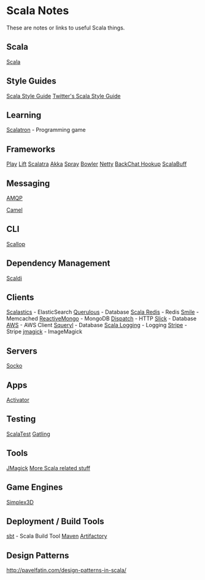 # Scala Notes

These are notes or links to useful Scala things.

## Scala

[Scala](http://www.scala-lang.org)

## Style Guides

[Scala Style Guide](http://docs.scala-lang.org/style/)
[Twitter's Scala Style Guide](http://twitter.github.io/effectivescala/)

## Learning

[Scalatron](https://github.com/scalatron/scalatron) - Programming game

## Frameworks

[Play](http://www.playframework.com)
[Lift](http://liftweb.net)
[Scalatra](http://www.scalatra.org)
[Akka](http://akka.io)
[Spray](http://spray.io)
[Bowler](http://bowlerframework.org)
[Netty](http://netty.io)
[BackChat Hookup](https://github.com/backchatio/hookup)
[ScalaBuff](https://github.com/SandroGrzicic/ScalaBuff)

## Messaging

[AMQP](http://www.javacodegeeks.com/2012/04/connect-to-rabbitmq-amqp-using-scala.html)

[Camel](http://doc.akka.io/docs/akka/2.1.4/scala/camel.html)

## CLI

[Scallop](https://github.com/scallop/scallop)

## Dependency Management

[Scaldi](http://olegilyenko.github.io/scaldi/Scaldi.html)

## Clients

[Scalastics](https://github.com/bsadeh/scalastic) - ElasticSearch
[Querulous](https://github.com/nkallen/querulous) - Database
[Scala Redis](https://github.com/acrosa/scala-redis) - Redis
[Smile](https://github.com/robey/smile) - Memcached
[ReactiveMongo](http://reactivemongo.org) - MongoDB
[Dispatch](https://github.com/dispatch/dispatch) - HTTP
[Slick](http://slick.typesafe.com) - Database
[AWS](https://github.com/seratch/AWScala) - AWS Client
[Squeryl](http://squeryl.org) - Database
[Scala Logging](https://github.com/typesafehub/scalalogging) - Logging
[Stripe](https://github.com/anurag/stripe-scala) - Stripe
[jmagick](http://www.jmagick.org) - ImageMagick

## Servers

[Socko](http://sockoweb.org)

## Apps

[Activator](http://typesafe.com/activator)

## Testing

[ScalaTest](http://www.scalatest.org)
[Gatling](http://gatling-tool.org)

## Tools

[JMagick](http://www.jmagick.org)
[More Scala related stuff](https://github.com/scala)

## Game Engines

[Simplex3D](http://www.simplex3d.org)

## Deployment / Build Tools

[sbt](http://www.scala-sbt.org) - Scala Build Tool
[Maven](http://scala-tools.org/mvnsites/maven-scala-plugin/)
[Artifactory](http://www.jfrog.com/home/v_artifactory_opensource_overview)

## Design Patterns

http://pavelfatin.com/design-patterns-in-scala/
